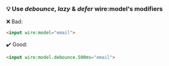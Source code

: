 ### 💡 Use *debounce*, *lazy* & *defer* wire:model's modifiers

:x: Bad:
```html
<input wire:model="email">
```

:heavy_check_mark: Good:
```html
<input wire:model.debounce.500ms="email">
```